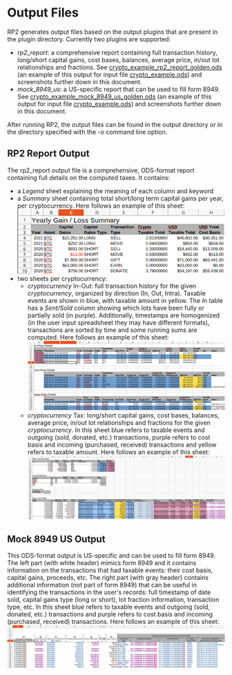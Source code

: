 <!--- Copyright 2021 eprbell --->

<!--- Licensed under the Apache License, Version 2.0 (the "License"); --->
<!--- you may not use this file except in compliance with the License. --->
<!--- You may obtain a copy of the License at --->

<!---     http://www.apache.org/licenses/LICENSE-2.0 --->

<!--- Unless required by applicable law or agreed to in writing, software --->
<!--- distributed under the License is distributed on an "AS IS" BASIS, --->
<!--- WITHOUT WARRANTIES OR CONDITIONS OF ANY KIND, either express or implied. --->
<!--- See the License for the specific language governing permissions and --->
<!--- limitations under the License. --->

# Output Files
RP2 generates output files based on the output plugins that are present in the plugin directory. Currently two plugins are supported:
* *rp2_report*: a comprehensive report containing full transaction history, long/short capital gains, cost bases, balances, average price, in/out lot relationships and fractions. See [crypto_example_rp2_report_golden.ods](../input/golden/crypto_example_rp2_report_golden.ods) (an example of this output for input file [crypto_example.ods](../input/crypto_example.ods)) and screenshots further down in this document.
* *mock_8949_us*: a US-specific report that can be used to fill form 8949. See [crypto_example_mock_8949_us_golden.ods](../input/golden/crypto_example_mock_8949_us_golden.ods) (an example of this output for input file [crypto_example.ods](../input/crypto_example.ods)) and screenshots further down in this document.

After running RP2, the output files can be found in the output directory or in the directory specified with the -o command line option.

## RP2 Report Output
The rp2_report output file is a comprehensive, ODS-format report containing full details on the computed taxes. It contains:
* a *Legend* sheet explaining the meaning of each column and keyword
* a *Summary* sheet containing total short/long term capital gains per year, per cryptocurrency. Here follows an example of this sheet: ![RP2 report summary example](images/rp2_report_output_summary.png)
* two sheets per cryptocurrency:
  * *cryptocurrency* In-Out: full transaction history for the given *cryptocurrency*, organized by direction (In, Out, Intra). Taxable events are shown in blue, with taxable amount in yellow. The *In* table has a *Sent/Sold* column showing which lots have been fully or partially sold (in purple). Additionally, timestamps are homogenized (in the user input spreadsheet they may have different formats), transactions are sorted by time and some running sums are computed. Here follows an example of this sheet: ![RP2 report in-out example](images/rp2_report_output_in_out.png)
  * *cryptocurrency* Tax: long/short capital gains, cost bases, balances, average price, in/out lot relationships and fractions for the given *cryptocurrency*. In this sheet blue refers to taxable events and outgoing (sold, donated, etc.) transactions, purple refers to cost basis and incoming (purchased, received) transactions and yellow refers to taxable amount. Here follows an example of this sheet: ![RP2 report tax example](images/rp2_report_output_tax.png)

## Mock 8949 US Output
This ODS-format output is US-specific and can be used to fill form 8949. The left part (with white header) mimics form 8949 and it contains information on the transactions that had taxable events: their cost basis, capital gains, proceeds, etc. The right part (with gray header) contains additional information (not part of form 8949) that can be useful in identifying the transactions in the user's records: full timestamp of date sold, capital gains type (long or short), lot fraction information, transaction type, etc. In this sheet blue refers to taxable events and outgoing (sold, donated, etc.) transactions and purple refers to cost basis and incoming (purchased, received) transactions. Here follows an example of this sheet: ![mock 8949 us output](images/mock_8949_us_output.png)

